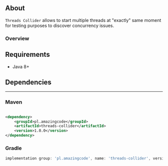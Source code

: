 ## About

`Threads Collider` allows to start multiple threads at "exactly" same moment for testing purposes to discover concurrency
issues.

### Overview

## Requirements

- Java 8+

## Dependencies

---

### Maven

```xml 

<dependency>
    <groupId>pl.amazingcode</groupId>
    <artifactId>threads-collider</artifactId>
    <version>1.0.0</version>
</dependency>
```

### Gradle

```groovy
implementation group: 'pl.amazingcode', name: 'threads-collider', version: "1.0.0"
```